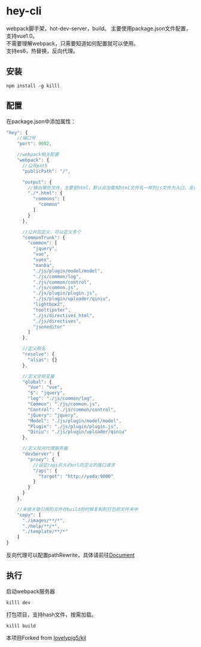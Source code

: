 # hey-cli
webpack脚手架，hot-dev-server，build。
主要使用package.json文件配置，支持vue1.0。  
不需要理解webpack，只需要知道如何配置就可以使用。  
支持es6，热替换，反向代理。  

## 安装

```
npm install -g killl
```

## 配置

在package.json中添加属性：

```javascript
"hey": {
    //端口号
    "port": 9002,

    //webpack相关配置    
    "webpack": {
      //公开path
      "publicPath": "/", 

      "output": {
        //输出哪些文件，主要是html，默认会加载和html文件名一样的js文件为入口。支持定义公用包。
        "./*.html": {
          "commons": [
            "common"
          ]
        }
      },

      //公共包定义，可以定义多个
      "commonTrunk": {
        "common": [
          "jquery",
          "vue",
          "vuex",
          "manba",
          "./js/plugin/model/model",
          "./js/common/log",
          "./js/common/control",
          "./js/common.js",
          "./js/plugin/plugin.js",
          "./js/plugin/uploader/qiniu",
          "lightbox2",
          "tooltipster",
          "./js/directives_html",
          "./js/directives",
          "jsoneditor"
        ]
      },

      //定义假名
      "resolve": {
        "alias": {}
      },

      //定义全局变量
      "global": {
        "Vue": "vue",
        "$": "jquery",
        "log": "./js/common/log",
        "Common": "./js/common.js",
        "Control": "./js/common/control",
        "jQuery": "jquery",
        "Model": "./js/plugin/model/model",
        "Plugin": "./js/plugin/plugin.js",
        "Qiniu": "./js/plugin/uploader/qiniu"
      },

      //定义反向代理服务器
      "devServer": {
        "proxy": {
          //设定/api开头的url向定义的接口请求
          "/api": {
            "target": "http://yoda:9000"
          }
        }
      }
    },

    //未做关联引用的文件在build的时候复制到打包的文件夹中
    "copy": [
      "./images/**/*",
      "./help/**/*",
      "./template/**/*"
    ]
}
```

反向代理可以配置pathRewrite，具体请前往[Document](https://webpack.github.io/docs/webpack-dev-server.html#rewriting-urls-of-proxy-request)


## 执行

启动webpack服务器

```
killl dev
```

打包项目，支持hash文件，按需加载。

```
killl build
```

本项目Forked from [lovelypig5/kil](https://github.com/lovelypig5/kil)
